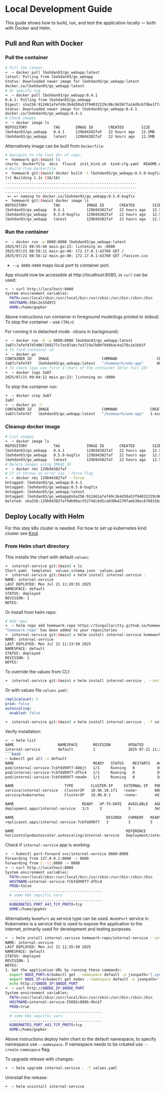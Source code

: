 # Local Development Guide

This guide shows how to build, run, and test the application locally — both with Docker and Helm.

## Pull and Run with Docker

### Pull the container

```bash
# Pull the latest 
➜  ~ docker pull lbohdan93/go_webapp:latest
latest: Pulling from lbohdan93/go_webapp
Status: Downloaded newer image for lbohdan93/go_webapp:latest
docker.io/lbohdan93/go_webapp:latest
# Or specify tag
➜  ~ docker pull lbohdan93/go_webapp:0.4.1 
0.4.1: Pulling from lbohdan93/go_webapp
Digest: sha256:912461afef49c364d30a53f94032229c06c9d36f7a14d9c679be1ffa8c96d239
Status: Downloaded newer image for lbohdan93/go_webapp:0.4.1
docker.io/lbohdan93/go_webapp:0.4.1
# Check images
➜  ~ docker image ls
REPOSITORY            TAG       IMAGE ID       CREATED        SIZE
lbohdan93/go_webapp   0.4.1     129b94382faf   22 hours ago   12.5MB
lbohdan93/go_webapp   latest    129b94382faf   22 hours ago   12.5MB
```

Alternatively image can be built from `Dockerfile`:
```bash
# Navigate to the root dir of repo:
➜  homework git:(main) ls
charts  Dockerfile  docs  fluxcd  init_kind.sh  kind-cfg.yaml  README.md  web-app
# Build from Dockerfile
➜  homework git:(main) docker build -t lbohdan93/go_webapp:0.5.0-bugfix .
[+] Building 1.1s (16/16)                                                                                                                                      x
............................................................
............................................................
............................................................
 => => naming to docker.io/lbohdan93/go_webapp:0.5.0-bugfix
➜  homework git:(main) docker image ls
REPOSITORY            TAG            IMAGE ID       CREATED        SIZE
lbohdan93/go_webapp   0.4.1          129b94382faf   22 hours ago   12.5MB
lbohdan93/go_webapp   0.5.0-bugfix   129b94382faf   22 hours ago   12.5MB
lbohdan93/go_webapp   latest         129b94382faf   22 hours ago   12.5MB
```

### Run the container

```bash
➜  ~ docker run -p 8080:8080 lbohdan93/go_webapp:latest
2025/07/21 08:55:48 main.go:23: listening on :8080
2025/07/21 08:56:11 main.go:40: 172.17.0.1:43760 GET /
2025/07/21 08:56:12 main.go:40: 172.17.0.1:43760 GET /favicon.ico
```

- `--p 8080:8080` maps local port to container port.

App should now be accessible at http://localhost:8080, or `curl` can be used:

```bash
➜  ~ curl http://localhost:8080
System environment variables:
  PATH=/usr/local/sbin:/usr/local/bin:/usr/sbin:/usr/bin:/sbin:/bin
  HOSTNAME=35bc2e35d972
  HOME=/home/gopher
```

Above instructions run container in foreground mode(logs printed to stdout)
To stop the container - use `CTRL+C`

For running it in detached mode `-d`(runs in background):
```bash
➜  ~ docker run -d -p 8080:8080 lbohdan93/go_webapp:latest
3a87c7afef47d7d067289277c7ac87abc7e3719a7b0bf946bac4a278c1e1bb3f
# To find container id
➜  ~ docker ps 
CONTAINER ID   IMAGE                        COMMAND                  CREATED              STATUS              PORTS                                         NAMES
3a87c7afef47   lbohdan93/go_webapp:latest   "/homework/web-app"      About a minute ago   Up About a minute   0.0.0.0:8080->8080/tcp, [::]:8080->8080/tcp   crazy_panini
# To check logs use first 4 chars of the container ID(or full ID)
➜  ~ docker logs 3a87
2025/07/21 09:04:12 main.go:23: listening on :8080
```

To stop the container run:

```bash
➜  ~ docker stop 3a87
3a87
➜  ~ docker ps -l            
CONTAINER ID   IMAGE                        COMMAND               CREATED         STATUS                      PORTS     NAMES
3a87c7afef47   lbohdan93/go_webapp:latest   "/homework/web-app"   3 minutes ago   Exited (2) 46 seconds ago             crazy_panini
```

### Cleanup docker image

```bash
# List images
➜  ~ docker image ls
REPOSITORY            TAG            IMAGE ID       CREATED        SIZE
lbohdan93/go_webapp   0.4.1          129b94382faf   22 hours ago   12.5MB
lbohdan93/go_webapp   0.5.0-bugfix   129b94382faf   22 hours ago   12.5MB
lbohdan93/go_webapp   latest         129b94382faf   22 hours ago   12.5MB
# Delete images using IMAGE ID
➜  ~ docker rmi 129b94382faf
# If it throws an error use --force flag
➜  ~ docker rmi 129b94382faf --force
Untagged: lbohdan93/go_webapp:0.4.1
Untagged: lbohdan93/go_webapp:0.5.0-bugfix
Untagged: lbohdan93/go_webapp:latest
Untagged: lbohdan93/go_webapp@sha256:912461afef49c364d30a53f94032229c06c9d36f7a14d9c679be1ffa8c96d239
Deleted: sha256:129b94382faf94b99ac55274dcbd5ca630b4270faeb30ec8768156a57cfd3d9a
```

## Deploy Locally with Helm

For this step k8s cluster is needed. For how to set up kubernetes kind cluster see [Kind](kind.md).

### From Helm chart directory

This installs the chart with default `values`:

```bash
➜  internal-service git:(main) ✗ ls
Chart.yaml  templates  values.schema.json  values.yaml
➜  internal-service git:(main) ✗ helm install internal-service .
NAME: internal-service
LAST DEPLOYED: Mon Jul 21 11:20:55 2025
NAMESPACE: default
STATUS: deployed
REVISION: 1
NOTES:
```

Or install from helm repo:

```bash
# Add repo
➜  ~ helm repo add homework-repo https://Singullaritty.github.io/homework/
"homework-repo" has been added to your repositories
➜  internal-service git:(main) ✗ helm install internal-service homework-repo/internal-service
NAME: internal-service
LAST DEPLOYED: Mon Jul 21 11:23:50 2025
NAMESPACE: default
STATUS: deployed
REVISION: 1
NOTES:
```

To override the values from CLI:

```bash
➜  internal-service git:(main) ✗ helm install internal-service . --set prod=false 
```

Or with values file `values.yaml`:

```yaml
replicaCount: 5
prod: false
autoscaling:
  enabled: false
```

```bash
➜  internal-service git:(main) ✗ helm install internal-service . -f values.yaml
```

Verify installation:

```bash
➜  ~ helm list 
NAME                    NAMESPACE       REVISION        UPDATED                                         STATUS          CHART                   APP VERSION
internal-service        default         1               2025-07-21 11:23:50.883525488 +0200 CEST        deployed        internal-service-0.4.1  0.4.1
```bash
~ kubectl get all -n default
NAME                                    READY   STATUS    RESTARTS   AGE
pod/internal-service-7cbfdd99f7-88bjt   1/1     Running   0          3m41s
pod/internal-service-7cbfdd99f7-dfhc4   1/1     Running   0          3m56s
pod/internal-service-7cbfdd99f7-nmv6m   1/1     Running   0          3m41s

NAME                       TYPE        CLUSTER-IP     EXTERNAL-IP   PORT(S)    AGE
service/internal-service   ClusterIP   10.96.10.171   <none>        8080/TCP   3m56s
service/kubernetes         ClusterIP   10.96.0.1      <none>        443/TCP    51m

NAME                               READY   UP-TO-DATE   AVAILABLE   AGE
deployment.apps/internal-service   3/3     3            3           3m56s

NAME                                          DESIRED   CURRENT   READY   AGE
replicaset.apps/internal-service-7cbfdd99f7   3         3         3       3m56s

NAME                                                   REFERENCE                     TARGETS                       MINPODS   MAXPODS   REPLICAS   AGE
horizontalpodautoscaler.autoscaling/internal-service   Deployment/internal-service   cpu: 1%/75%, memory: 1%/80%   3         10        3          3m56s
```

Check if `internal-service` app is working:

```bash
➜  ~ kubectl port-forward svc/internal-service 8080:8080
Forwarding from 127.0.0.1:8080 -> 8080
Forwarding from [::1]:8080 -> 8080
➜  ~ curl http://localhost:8080
System environment variables:
  PATH=/usr/local/sbin:/usr/local/bin:/usr/sbin:/usr/bin:/sbin:/bin
  HOSTNAME=internal-service-7cbfdd99f7-dfhc4
  PROD=false
  ..........................................
  # some k8s sepcific vars
  ..........................................
  KUBERNETES_PORT_443_TCP_PROTO=tcp
  HOME=/home/gopher
```

Alternatively `NodePort` as service type can be used. `NodePort` service in Kubernetes is a service that 
is used to expose the application to the internet, primarily used for development and testing purposes.

```bash
➜  ~ helm install internal-service homework-repo/internal-service --set service.type=NodePort
NAME: internal-service
LAST DEPLOYED: Mon Jul 21 11:35:50 2025
NAMESPACE: default
STATUS: deployed
REVISION: 1
NOTES:
1. Get the application URL by running these commands:
  export NODE_PORT=$(kubectl get --namespace default -o jsonpath="{.spec.ports[0].nodePort}" services internal-service)
  export NODE_IP=$(kubectl get nodes --namespace default -o jsonpath="{.items[0].status.addresses[0].address}")
  echo http://$NODE_IP:$NODE_PORT
➜  ~ curl http://$NODE_IP:$NODE_PORT
System environment variables:
  PATH=/usr/local/sbin:/usr/local/bin:/usr/sbin:/usr/bin:/sbin:/bin
  HOSTNAME=internal-service-556b5c898b-9hck7
  PROD=true
  ..........................................
  # some k8s sepcific vars
  ..........................................
  KUBERNETES_PORT_443_TCP_PROTO=tcp
  HOME=/home/gopher
```

Above instructions deploy helm chart to the default namespace, to specify namespace use `--namespace`.
If namespace needs to be created use `--create-namespace` flag.

To upgrade release with changes:

```bash
➜  ~ helm upgrade internal-service . -f values.yaml
```

Uninstall the release:

```bash
➜  ~ helm uninstall internal-service
```